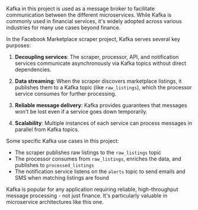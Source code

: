 Kafka in this project is used as a message broker to facilitate communication between the different microservices. While Kafka is commonly used in financial services, it's widely adopted across various industries for many use cases beyond finance.

In the Facebook Marketplace scraper project, Kafka serves several key purposes:

1. **Decoupling services**: The scraper, processor, API, and notification services communicate asynchronously via Kafka topics without direct dependencies.

2. **Data streaming**: When the scraper discovers marketplace listings, it publishes them to a Kafka topic (like `raw_listings`), which the processor service consumes for further processing.

3. **Reliable message delivery**: Kafka provides guarantees that messages won't be lost even if a service goes down temporarily.

4. **Scalability**: Multiple instances of each service can process messages in parallel from Kafka topics.

Some specific Kafka use cases in this project:
- The scraper publishes raw listings to the `raw_listings` topic
- The processor consumes from `raw_listings`, enriches the data, and publishes to `processed_listings`
- The notification service listens on the `alerts` topic to send emails and SMS when matching listings are found

Kafka is popular for any application requiring reliable, high-throughput message processing - not just finance. It's particularly valuable in microservice architectures like this one.
